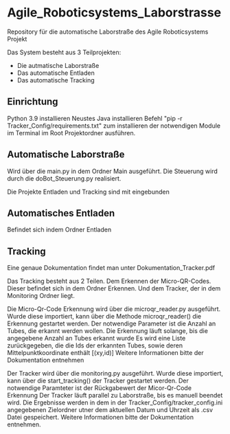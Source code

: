 # Agile_Roboticsystems_Laborstrasse
Repository für die automatische Laborstraße des Agile Roboticsystems Projekt

Das System besteht aus 3 Teilprojekten:

- Die autmatische Laborstraße
- Das automatische Entladen
- Das automatische Tracking

## Einrichtung

Python 3.9 installieren
Neustes Java installieren
Befehl "pip -r Tracker_Config/requirements.txt" zum installieren der notwendigen Module im Terminal im Root Projektordner ausführen.


## Automatische Laborstraße

Wird über die main.py in dem Ordner Main ausgeführt.
Die Steuerung wird durch die doBot_Steuerung.py realisiert.

Die Projekte Entladen und Tracking sind mit eingebunden

## Automatisches Entladen

Befindet sich indem Ordner Entladen

## Tracking

Eine genaue Dokumentation findet man unter Dokumentation_Tracker.pdf

Das Tracking besteht aus 2 Teilen.
Dem Erkennen der Micro-QR-Codes. Dieser befindet sich in dem Ordner Erkennen.
Und dem Tracker, der in dem Monitoring Ordner liegt.

Die Micro-Qr-Code Erkennung wird über die microqr_reader.py ausgeführt.
Wurde diese importiert, kann über die Methode microqr_reader() die Erkennung gestartet werden.
Der notwendige Parameter ist die Anzahl an Tubes, die erkannt werden wollen.
Die Erkennung läuft solange, bis die angegebene Anzahl an Tubes erkannt wurde
Es wird eine Liste zurückgegeben, die die Ids der erkannten Tubes, sowie deren Mittelpunktkoordinate enthält  [(xy,id)]
Weitere Informationen bitte der Dokumentation entnehmen

Der Tracker wird über die monitoring.py ausgeführt.
Wurde diese importiert, kann über die start_tracking() der Tracker gestartet werden.
Der notwendige Paramteter ist der Rückgabewert der Micor-Qr-Code Erkennung
Der Tracker läuft parallel zu Laborstraße, bis es manuell beendet wird.
Die Ergebnisse werden in dem in der Tracker_Config/tracker_config.ini angegebenen Zielordner utner dem aktuellen Datum und Uhrzeit als .csv Datei gespeichert.
Weitere Informationen bitte der Dokumentation entnehmen.



